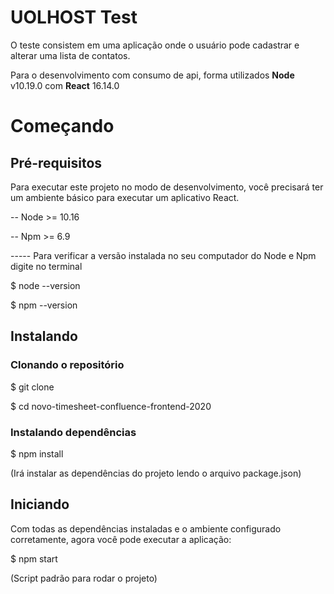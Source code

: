 # UOLHOST Test

O teste consistem em uma aplicação onde o usuário pode cadastrar e alterar uma lista de contatos.

Para o desenvolvimento com consumo de api, forma utilizados **Node** v10.19.0 com **React** 16.14.0


# Começando

## Pré-requisitos

 Para executar este projeto no modo de desenvolvimento, você precisará ter um ambiente básico para executar um aplicativo React.
 
-- Node >= 10.16

-- Npm >= 6.9 
 
 ----- Para verificar a versão instalada no seu computador do Node e Npm digite no terminal
 
 $ node --version
 
 $ npm --version

## Instalando

### Clonando o repositório

$ git clone 

$ cd novo-timesheet-confluence-frontend-2020

### Instalando dependências

$ npm install

(Irá instalar as dependências do projeto lendo o arquivo package.json)

## Iniciando
Com todas as dependências instaladas e o ambiente configurado corretamente, agora você pode executar a aplicação:

$ npm start 

(Script padrão para rodar o projeto)






